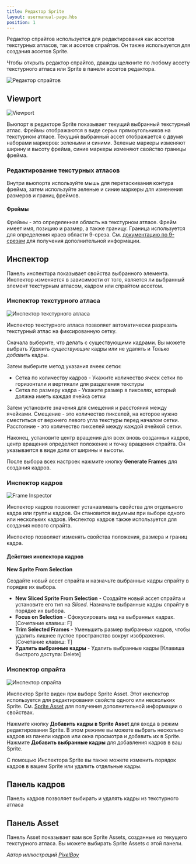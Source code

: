 ```yaml
---
title: Редактор Sprite
layout: usermanual-page.hbs
position: 1
---
```


Редактор спрайтов используется для редактирования как ассетов текстурных атласов, так и ассетов спрайтов. Он также используется для создания ассетов Sprite.

Чтобы открыть редактор спрайтов, дважды щелкните по любому ассету текстурного атласа или Sprite в панели ассетов редактора.

![Редактор спрайтов][1]

## Viewport

![Viewport][2]

Вьюпорт в редакторе Sprite показывает текущий выбранный текстурный атлас. Фреймы отображаются в виде серых прямоугольников на текстурном атласе. Текущий выбранный ассет отображается с двумя наборами маркеров: зелеными и синими. Зеленые маркеры изменяют ширину и высоту фрейма, синие маркеры изменяют свойство границы фрейма.

### Редактирование текстурных атласов

Внутри вьюпорта используйте мышь для перетаскивания контура фрейма, затем используйте зеленые и синие маркеры для изменения размеров и границ фреймов.

#### Фреймы

Фреймы - это определенная область на текстурном атласе. Фрейм имеет имя, позицию и размер, а также границу. Граница используется для определения краев области 9-среза. См. [документацию по 9-срезам][7] для получения дополнительной информации.

## Инспектор

Панель инспектора показывает свойства выбранного элемента. Инспектор изменяется в зависимости от того, является ли выбранный элемент текстурным атласом, кадром или спрайтом ассетом.

### Инспектор текстурного атласа

![Инспектор текстурного атласа][3]

Инспектор текстурного атласа позволяет автоматически разрезать текстурный атлас на фиксированную сетку.

Сначала выберите, что делать с существующими кадрами. Вы можете выбрать *Удалить существующие* кадры или не удалять и *Только добавить* кадры.

Затем выберите метод указания ячеек сетки:

* Сетка по количеству кадров - Укажите количество ячеек сетки по горизонтали и вертикали для разделения текстуры
* Сетка по размеру кадра - Укажите размер в пикселях, который должна иметь каждая ячейка сетки

Затем установите значения для смещения и расстояния между ячейками. Смещение - это количество пикселей, на которое нужно сместиться от верхнего левого угла текстуры перед началом сетки. Расстояние - это количество пикселей между каждой ячейкой сетки.

Наконец, установите центр вращения для всех вновь созданных кадров, центр вращения определяет положение и точку вращения спрайта. Он указывается в виде доли от ширины и высоты.

После выбора всех настроек нажмите кнопку **Generate Frames** для создания кадров.

### Инспектор кадров

![Frame Inspector][4]

Инспектор кадров позволяет устанавливать свойства для отдельного кадра или группы кадров. Он становится видимым при выборе одного или нескольких кадров. Инспектор кадров также используется для создания нового спрайта.

Инспектор позволяет изменять свойства положения, размера и границ кадра.

#### Действия инспектора кадров

**New Sprite From Selection**

Создайте новый ассет спрайта и назначьте выбранные кадры спрайту в порядке их выбора.

 * **New Sliced Sprite From Selection** - Создайте новый ассет спрайта и установите его тип на *Sliced*. Назначьте выбранные кадры спрайту в порядке их выбора.
 * **Focus on Selection** - Сфокусировать вид на выбранных кадрах. [Сочетание клавиш: F]
 * **Trim Selected Frames** - Уменьшить размер выбранных кадров, чтобы удалить лишнее пустое пространство вокруг изображения. [Сочетание клавиш: T]
 * **Удалить выбранные кадры** - Удалить выбранные кадры [Клавиша быстрого доступа: Delete]

### Инспектор спрайта

![Инспектор спрайта][5]

Инспектор Sprite виден при выборе Sprite Asset. Этот инспектор используется для редактирования свойств одного или нескольких Sprite. См. [Sprite Asset][6] для получения дополнительной информации о свойствах.

Нажмите кнопку **Добавить кадры в Sprite Asset** для входа в режим редактирования Sprite. В этом режиме вы можете выбрать несколько кадров из панели кадров или окна просмотра и добавить их в Sprite. Нажмите **Добавить выбранные кадры** для добавления кадров в ваш Sprite.

С помощью Инспектора Sprite вы также можете изменить порядок кадров в вашем Sprite или удалить отдельные кадры.

## Панель кадров

Панель кадров позволяет выбирать и удалять кадры из текстурного атласа

## Панель Asset

Панель Asset показывает вам все Sprite Assets, созданные из текущего текстурного атласа. Вы можете выбирать Sprite Assets с этой панели.

*Автор иллюстраций [PixelBoy](https://twitter.com/2pblog1)*

[1]: /images/user-manual/2D/sprite-editor/sprite-editor-highlights.jpg
[2]: /images/user-manual/2D/sprite-editor/viewport.jpg
[3]: /images/user-manual/2D/sprite-editor/texture-atlas-inspector.jpg
[4]: /images/user-manual/2D/sprite-editor/frame-inspector.jpg
[5]: /images/user-manual/2D/sprite-editor/sprite-inspector.jpg
[6]: /user-manual/assets/sprites/
[7]: /user-manual/2D/9-slicing/
